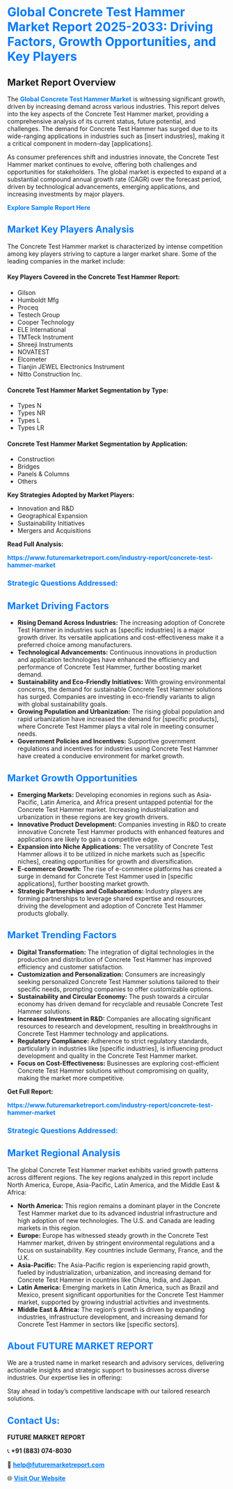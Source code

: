 <h1 style="color: #007BFF;">Global Concrete Test Hammer Market Report 2025-2033: Driving Factors, Growth Opportunities, and Key Players</h1>

<section id="overview">
<h2>Market Report Overview</h2>
<p>The <a href="https://www.futuremarketreport.com/industry-report/concrete-test-hammer-market" style="color: #007BFF; text-decoration: none;"><strong>Global Concrete Test Hammer Market</strong></a> is witnessing significant growth, driven by increasing demand across various industries. This report delves into the key aspects of the Concrete Test Hammer market, providing a comprehensive analysis of its current status, future potential, and challenges. The demand for Concrete Test Hammer has surged due to its wide-ranging applications in industries such as [insert industries], making it a critical component in modern-day [applications].</p>
<p>As consumer preferences shift and industries innovate, the Concrete Test Hammer market continues to evolve, offering both challenges and opportunities for stakeholders. The global market is expected to expand at a substantial compound annual growth rate (CAGR) over the forecast period, driven by technological advancements, emerging applications, and increasing investments by major players.</p>
</section>

<section id="overview">
<p><a href="https://www.futuremarketreport.com/request-sample/reportId=90198" style="color: #007BFF; text-decoration: none;"><strong>Explore Sample Report Here</strong></a></p>
</section>

<section id="key-players">
<h2 style="color: #007BFF;">Market Key Players Analysis</h2>
<p>The Concrete Test Hammer market is characterized by intense competition among key players striving to capture a larger market share. Some of the leading companies in the market include:</p>
<h4>Key Players Covered in the Concrete Test Hammer Report:</h4>
<ul><li>Gilson</li><li>Humboldt Mfg</li><li>Proceq</li><li>Testech Group</li><li>Cooper Technology</li><li>ELE International</li><li>TMTeck Instrument</li><li>Shreeji Instruments</li><li>NOVATEST</li><li>Elcometer</li><li>Tianjin JEWEL Electronics Instrument</li><li>Nitto Construction Inc.</li></ul>
<h4>Concrete Test Hammer Market Segmentation by Type:</h4>
<ul><li>Types N</li><li>Types NR</li><li>Types L</li><li>Types LR</li></ul>

<h4>Concrete Test Hammer Market Segmentation by Application:</h4>
<ul><li>Construction</li><li>Bridges</li><li>Panels &amp; Columns</li><li>Others</li></ul>
<p><strong>Key Strategies Adopted by Market Players:</strong></p>
<ul>
<li>Innovation and R&D</li>
<li>Geographical Expansion</li>
<li>Sustainability Initiatives</li>
<li>Mergers and Acquisitions</li>
</ul>
</section>

<section>
<p><strong>Read Full Analysis: </strong></p><a href="https://www.futuremarketreport.com/industry-report/concrete-test-hammer-market" style="color: #007BFF; text-decoration: none;"><strong>https://www.futuremarketreport.com/industry-report/concrete-test-hammer-market</strong></a>
<h3 style="color: #007BFF;">Strategic Questions Addressed:</h3>
</section>

<section id="driving-factors">
<h2 style="color: #007BFF;">Market Driving Factors</h2>
<ul>
<li><strong>Rising Demand Across Industries:</strong> The increasing adoption of Concrete Test Hammer in industries such as [specific industries] is a major growth driver. Its versatile applications and cost-effectiveness make it a preferred choice among manufacturers.</li>
<li><strong>Technological Advancements:</strong> Continuous innovations in production and application technologies have enhanced the efficiency and performance of Concrete Test Hammer, further boosting market demand.</li>
<li><strong>Sustainability and Eco-Friendly Initiatives:</strong> With growing environmental concerns, the demand for sustainable Concrete Test Hammer solutions has surged. Companies are investing in eco-friendly variants to align with global sustainability goals.</li>
<li><strong>Growing Population and Urbanization:</strong> The rising global population and rapid urbanization have increased the demand for [specific products], where Concrete Test Hammer plays a vital role in meeting consumer needs.</li>
<li><strong>Government Policies and Incentives:</strong> Supportive government regulations and incentives for industries using Concrete Test Hammer have created a conducive environment for market growth.</li>
</ul>
</section>

<section id="growth-opportunities">
<h2 style="color: #007BFF;">Market Growth Opportunities</h2>
<ul>
<li><strong>Emerging Markets:</strong> Developing economies in regions such as Asia-Pacific, Latin America, and Africa present untapped potential for the Concrete Test Hammer market. Increasing industrialization and urbanization in these regions are key growth drivers.</li>
<li><strong>Innovative Product Development:</strong> Companies investing in R&D to create innovative Concrete Test Hammer products with enhanced features and applications are likely to gain a competitive edge.</li>
<li><strong>Expansion into Niche Applications:</strong> The versatility of Concrete Test Hammer allows it to be utilized in niche markets such as [specific niches], creating opportunities for growth and diversification.</li>
<li><strong>E-commerce Growth:</strong> The rise of e-commerce platforms has created a surge in demand for Concrete Test Hammer used in [specific applications], further boosting market growth.</li>
<li><strong>Strategic Partnerships and Collaborations:</strong> Industry players are forming partnerships to leverage shared expertise and resources, driving the development and adoption of Concrete Test Hammer products globally.</li>
</ul>
</section>

<section id="trending-factors">
<h2 style="color: #007BFF;">Market Trending Factors</h2>
<ul>
<li><strong>Digital Transformation:</strong> The integration of digital technologies in the production and distribution of Concrete Test Hammer has improved efficiency and customer satisfaction.</li>
<li><strong>Customization and Personalization:</strong> Consumers are increasingly seeking personalized Concrete Test Hammer solutions tailored to their specific needs, prompting companies to offer customizable options.</li>
<li><strong>Sustainability and Circular Economy:</strong> The push towards a circular economy has driven demand for recyclable and reusable Concrete Test Hammer solutions.</li>
<li><strong>Increased Investment in R&D:</strong> Companies are allocating significant resources to research and development, resulting in breakthroughs in Concrete Test Hammer technology and applications.</li>
<li><strong>Regulatory Compliance:</strong> Adherence to strict regulatory standards, particularly in industries like [specific industries], is influencing product development and quality in the Concrete Test Hammer market.</li>
<li><strong>Focus on Cost-Effectiveness:</strong> Businesses are exploring cost-efficient Concrete Test Hammer solutions without compromising on quality, making the market more competitive.</li>
</ul>
</section>

<section>
<p><strong>Get Full Report: </strong></p><a href="https://www.futuremarketreport.com/industry-report/concrete-test-hammer-market" style="color: #007BFF; text-decoration: none;"><strong>https://www.futuremarketreport.com/industry-report/concrete-test-hammer-market</strong></a>
<h3 style="color: #007BFF;">Strategic Questions Addressed:</h3>
</section>


<section id="regional-analysis">
<h2 style="color: #007BFF;">Market Regional Analysis</h2>
<p>The global Concrete Test Hammer market exhibits varied growth patterns across different regions. The key regions analyzed in this report include North America, Europe, Asia-Pacific, Latin America, and the Middle East & Africa:</p>
<ul>
<li><strong>North America:</strong> This region remains a dominant player in the Concrete Test Hammer market due to its advanced industrial infrastructure and high adoption of new technologies. The U.S. and Canada are leading markets in this region.</li>
<li><strong>Europe:</strong> Europe has witnessed steady growth in the Concrete Test Hammer market, driven by stringent environmental regulations and a focus on sustainability. Key countries include Germany, France, and the U.K.</li>
<li><strong>Asia-Pacific:</strong> The Asia-Pacific region is experiencing rapid growth, fueled by industrialization, urbanization, and increasing demand for Concrete Test Hammer in countries like China, India, and Japan.</li>
<li><strong>Latin America:</strong> Emerging markets in Latin America, such as Brazil and Mexico, present significant opportunities for the Concrete Test Hammer market, supported by growing industrial activities and investments.</li>
<li><strong>Middle East & Africa:</strong> The region’s growth is driven by expanding industries, infrastructure development, and increasing demand for Concrete Test Hammer in sectors like [specific sectors].</li>
</ul>
</section>

<footer>
<h2 style="color: #007BFF;">About FUTURE MARKET REPORT</h2>
<p>We are a trusted name in market research and advisory services, delivering actionable insights and strategic support to businesses across diverse industries. Our expertise lies in offering:</p>

<p>Stay ahead in today’s competitive landscape with our tailored research solutions.</p>

<h2 style="color: #007BFF;">Contact Us:</h2>
<p><strong>FUTURE MARKET REPORT</strong></p>
<p>📞 <strong>+91 (883) 074-8030</strong></p>
<p>📧 <strong><a href="mailto:help@futuremarketreport.com" style="color: #007BFF;">help@futuremarketreport.com</a></strong></p>
<p>🌐 <strong><a href="https://www.futuremarketreport.com/" style="color: #007BFF;">Visit Our Website</a></strong></p>
</footer>